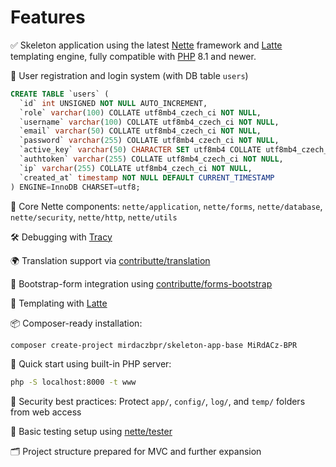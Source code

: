 Features
==================

✅ Skeleton application using the latest [Nette](https://nette.org) framework and 
[Latte](https://latte.nette.org) templating engine, fully compatible with [PHP](https://www.php.net) 8.1 and newer.

🔐 User registration and login system (with DB table `users`)

```sql
CREATE TABLE `users` (
  `id` int UNSIGNED NOT NULL AUTO_INCREMENT,
  `role` varchar(100) COLLATE utf8mb4_czech_ci NOT NULL,
  `username` varchar(100) COLLATE utf8mb4_czech_ci NOT NULL,
  `email` varchar(50) COLLATE utf8mb4_czech_ci NOT NULL,
  `password` varchar(255) COLLATE utf8mb4_czech_ci NOT NULL,
  `active_key` varchar(50) CHARACTER SET utf8mb4 COLLATE utf8mb4_czech_ci DEFAULT NULL,
  `authtoken` varchar(255) COLLATE utf8mb4_czech_ci NOT NULL,
  `ip` varchar(255) COLLATE utf8mb4_czech_ci NOT NULL,
  `created_at` timestamp NOT NULL DEFAULT CURRENT_TIMESTAMP
) ENGINE=InnoDB CHARSET=utf8;
```
🧰 Core Nette components:
`nette/application`, `nette/forms`, `nette/database`, `nette/security`, `nette/http`, `nette/utils`

🛠 Debugging with [Tracy](https://tracy.nette.org/)

🌍 Translation support via [contributte/translation](https://contributte.org/packages/contributte/translation.html#content)

🧾 Bootstrap-form integration using [contributte/forms-bootstrap](https://contributte.org/packages/contributte/forms-bootstrap.html)

🎨 Templating with [Latte](https://latte.nette.org)

📦 Composer-ready installation:
```bash
composer create-project mirdaczbpr/skeleton-app-base MiRdACz-BPR
```

🚀 Quick start using built-in PHP server:
```bash
php -S localhost:8000 -t www
```

🔐 Security best practices: Protect `app/`, `config/`, `log/`, and `temp/` folders from web access

🧪 Basic testing setup using [nette/tester](https://tester.nette.org/)

🗂 Project structure prepared for MVC and further expansion
